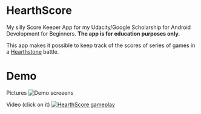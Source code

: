 # HearthScore

My silly Score Keeper App for my Udacity/Google Scholarship for Android Development for Beginners. **The app is for education purposes only.**

This app makes it possible to keep track of the scores of series of games in a [Hearthstone](http://us.battle.net/hearthstone/en/) battle.

# Demo

Pictures
![Demo screeens](https://c1.staticflickr.com/4/3679/33221587620_c70f377cc0_c.jpg)

Video (click on it)
[![HearthScore gameplay](https://img.youtube.com/vi/xzj1ClxrgLA/0.jpg)](http://www.youtube.com/watch?v=xzj1ClxrgLA)